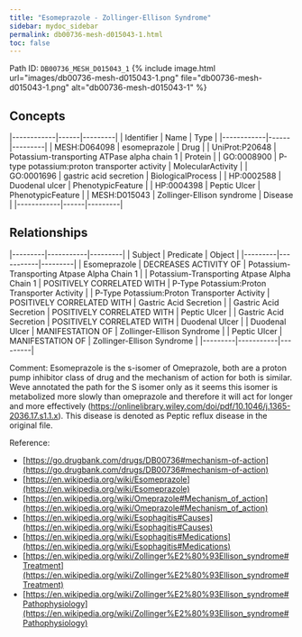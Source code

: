 ```yaml
---
title: "Esomeprazole - Zollinger-Ellison Syndrome"
sidebar: mydoc_sidebar
permalink: db00736-mesh-d015043-1.html
toc: false 
---
```



Path ID: `DB00736_MESH_D015043_1`
{% include image.html url="images/db00736-mesh-d015043-1.png" file="db00736-mesh-d015043-1.png" alt="db00736-mesh-d015043-1" %}

## Concepts

|------------|------|---------|
| Identifier | Name | Type    |
|------------|------|---------|
| MESH:D064098 | esomeprazole | Drug |
| UniProt:P20648 | Potassium-transporting ATPase alpha chain 1 | Protein |
| GO:0008900 | P-type potassium:proton transporter activity | MolecularActivity |
| GO:0001696 | gastric acid secretion | BiologicalProcess |
| HP:0002588 | Duodenal ulcer | PhenotypicFeature |
| HP:0004398 | Peptic Ulcer | PhenotypicFeature |
| MESH:D015043 | Zollinger-Ellison syndrome | Disease |
|------------|------|---------|

## Relationships

|---------|-----------|---------|
| Subject | Predicate | Object  |
|---------|-----------|---------|
| Esomeprazole | DECREASES ACTIVITY OF | Potassium-Transporting Atpase Alpha Chain 1 |
| Potassium-Transporting Atpase Alpha Chain 1 | POSITIVELY CORRELATED WITH | P-Type Potassium:Proton Transporter Activity |
| P-Type Potassium:Proton Transporter Activity | POSITIVELY CORRELATED WITH | Gastric Acid Secretion |
| Gastric Acid Secretion | POSITIVELY CORRELATED WITH | Peptic Ulcer |
| Gastric Acid Secretion | POSITIVELY CORRELATED WITH | Duodenal Ulcer |
| Duodenal Ulcer | MANIFESTATION OF | Zollinger-Ellison Syndrome |
| Peptic Ulcer | MANIFESTATION OF | Zollinger-Ellison Syndrome |
|---------|-----------|---------|

Comment: Esomeprazole is the s-isomer of Omeprazole, both are a proton pump inhibitor class of drug and the mechanism of action for both is similar. Weve annotated the path for the S isomer only as it seems this isomer is metabolized more slowly than omeprazole and therefore it will act for longer and more effectively (https://onlinelibrary.wiley.com/doi/pdf/10.1046/j.1365-2036.17.s1.1.x). This disease is denoted as Peptic reflux disease in the original file.

Reference: 
  - [https://go.drugbank.com/drugs/DB00736#mechanism-of-action](https://go.drugbank.com/drugs/DB00736#mechanism-of-action)
  - [https://en.wikipedia.org/wiki/Esomeprazole](https://en.wikipedia.org/wiki/Esomeprazole)
  - [https://en.wikipedia.org/wiki/Omeprazole#Mechanism_of_action](https://en.wikipedia.org/wiki/Omeprazole#Mechanism_of_action)
  - [https://en.wikipedia.org/wiki/Esophagitis#Causes](https://en.wikipedia.org/wiki/Esophagitis#Causes)
  - [https://en.wikipedia.org/wiki/Esophagitis#Medications](https://en.wikipedia.org/wiki/Esophagitis#Medications)
  - [https://en.wikipedia.org/wiki/Zollinger%E2%80%93Ellison_syndrome#Treatment](https://en.wikipedia.org/wiki/Zollinger%E2%80%93Ellison_syndrome#Treatment)
  - [https://en.wikipedia.org/wiki/Zollinger%E2%80%93Ellison_syndrome#Pathophysiology](https://en.wikipedia.org/wiki/Zollinger%E2%80%93Ellison_syndrome#Pathophysiology)
